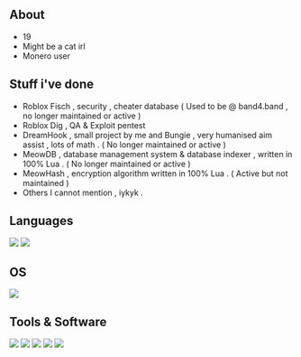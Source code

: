 
## About
* 19
* Might be a cat irl
* Monero user

## Stuff i've done
* Roblox Fisch , security , cheater database ( Used to be @ band4.band , no longer maintained or active )
* Roblox Dig , QA & Exploit pentest
* DreamHook , small project by me and Bungie , very humanised aim assist , lots of math . ( No longer maintained or active )
* MeowDB , database management system & database indexer , written in 100% Lua . ( No longer maintained or active )
* MeowHash , encryption algorithm written in 100% Lua . ( Active but not maintained )
* Others I cannot mention , iykyk .

## Languages
<img src="https://img.shields.io/badge/Lua-2C2D72?style=for-the-badge&logo=lua&logoColor=white"/>
<img src="https://img.shields.io/badge/C%23-239120?style=for-the-badge&logo=csharp&logoColor=white"/>

## OS
<img src="https://img.shields.io/badge/Arch_Linux-1793D1?style=for-the-badge&logo=arch-linux&logoColor=white"/>

## Tools & Software
<img src="https://img.shields.io/badge/bitwarden-175DDC?style=for-the-badge&logo=bitwarden&logoColor=white"/>
<img src="https://img.shields.io/badge/burpsuite-FF6633?style=for-the-badge&logo=burpsuite&logoColor=white"/>
<img src="https://img.shields.io/badge/VSCode-0078D4?style=for-the-badge&logo=visual%20studio%20code&logoColor=white"/>
<img src="https://img.shields.io/badge/Visual_Studio-5C2D91?style=for-the-badge&logo=visual%20studio&logoColor=white"/>
<img src="https://img.shields.io/badge/Zed-white?style=for-the-badge&logo=zedindustries&logoColor=084CCF"/>
